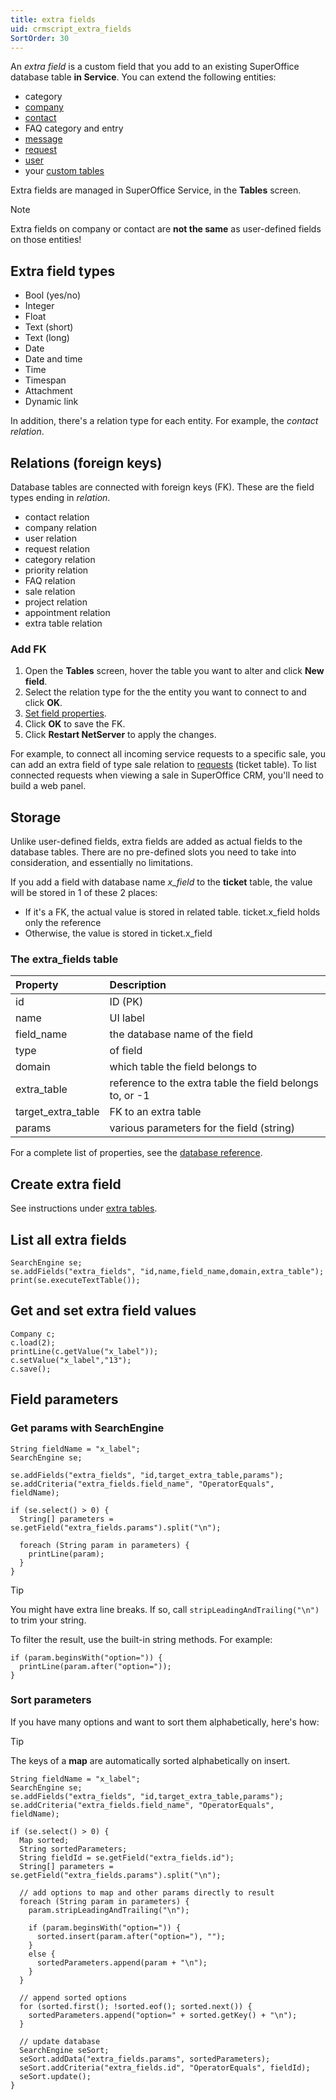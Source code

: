 ```yaml
---
title: extra fields
uid: crmscript_extra_fields
SortOrder: 30
---
```


An *extra field* is a custom field that you add to an existing SuperOffice database table **in Service**. You can extend the following entities:

* category
* [company](../../working-with/persons-and-organizations/company.md)
* [contact](../../working-with/persons-and-organizations/customer.md)
* FAQ category and entry
* [message](../requests/messages.md)
* [request](../requests/tickets.md)
* [user](../../working-with/persons-and-organizations/user.md)
* your [custom tables](./extra-tables.md)

Extra fields are managed in SuperOffice Service, in the **Tables** screen.

> [!NOTE]
> Extra fields on company or contact are **not the same** as user-defined fields on those entities!

## Extra field types

* Bool (yes/no)
* Integer
* Float
* Text (short)
* Text (long)
* Date
* Date and time
* Time
* Timespan
* Attachment
* Dynamic link

In addition, there's a relation type for each entity. For example, the *contact relation*.

## Relations (foreign keys)

Database tables are connected with foreign keys (FK). These are the field types ending in *relation*.

* contact relation
* company relation
* user relation
* request relation
* category relation
* priority relation
* FAQ relation
* sale relation
* project relation
* appointment relation
* extra table relation

### Add FK

1. Open the **Tables** screen, hover the table you want to alter and click **New field**.
2. Select the relation type for the the entity you want to connect to and click **OK**.
3. [Set field properties](./extra-tables.md).
4. Click **OK** to save the FK.
5. Click **Restart NetServer** to apply the changes.

For example, to connect all incoming service requests to a specific sale, you can add an extra field of type sale relation to [requests](../requests/tickets.md) (ticket table). To list connected requests when viewing a sale in SuperOffice CRM, you'll need to build a web panel.

## Storage

Unlike user-defined fields, extra fields are added as actual fields to the database tables. There are no pre-defined slots you need to take into consideration, and essentially no limitations.

If you add a field with database name *x_field* to the **ticket** table, the value will be stored in 1 of these 2 places:

* If it's a FK, the actual value is stored in related table. ticket.x_field holds only the reference
* Otherwise, the value is stored in ticket.x_field

### The extra_fields table

| Property           | Description                                              |
|:-------------------|:---------------------------------------------------------|
| id                 | ID (PK)                                                  |
| name               | UI label                                                 |
| field_name         | the database name of the field                           |
| type               | of field                                                 |
| domain             | which table the field belongs to                         |
| extra_table        | reference to the extra table the field belongs to, or -1 |
| target_extra_table | FK to an extra table                                     |
| params             | various parameters for the field (string)                |

For a complete list of properties, see the [database reference](https://community.superoffice.com/documentation/SDK/SO.Database/html/Tables-extra_fields.htm).

## Create extra field

See instructions under [extra tables](./extra-tables.md).

## List all extra fields

```crmscript!
SearchEngine se;
se.addFields("extra_fields", "id,name,field_name,domain,extra_table");
print(se.executeTextTable());
```

## Get and set extra field values

```crmscript!
Company c;
c.load(2);
printLine(c.getValue("x_label"));
c.setValue("x_label","13");
c.save();
```

## Field parameters

### Get params with SearchEngine

```crmscript!
String fieldName = "x_label";
SearchEngine se;

se.addFields("extra_fields", "id,target_extra_table,params");
se.addCriteria("extra_fields.field_name", "OperatorEquals", fieldName);

if (se.select() > 0) {
  String[] parameters = se.getField("extra_fields.params").split("\n");

  foreach (String param in parameters) {
    printLine(param);
  }
}
```

> [!TIP]
> You might have extra line breaks. If so, call `stripLeadingAndTrailing("\n")` to trim your string.

To filter the result, use the built-in string methods. For example:

```crmscript
if (param.beginsWith("option=")) {
  printLine(param.after("option="));
}
```

### Sort parameters

If you have many options and want to sort them alphabetically, here's how:

> [!TIP]
> The keys of a **map** are automatically sorted alphabetically on insert.

```crmscript
String fieldName = "x_label";
SearchEngine se;
se.addFields("extra_fields", "id,target_extra_table,params");
se.addCriteria("extra_fields.field_name", "OperatorEquals", fieldName);

if (se.select() > 0) {
  Map sorted;
  String sortedParameters;
  String fieldId = se.getField("extra_fields.id");
  String[] parameters = se.getField("extra_fields.params").split("\n");
  
  // add options to map and other params directly to result
  foreach (String param in parameters) {
    param.stripLeadingAndTrailing("\n");
  
    if (param.beginsWith("option=")) {
      sorted.insert(param.after("option="), "");
    }
    else {
      sortedParameters.append(param + "\n");
    }
  }

  // append sorted options
  for (sorted.first(); !sorted.eof(); sorted.next()) {
    sortedParameters.append("option=" + sorted.getKey() + "\n");
  }

  // update database
  SearchEngine seSort;
  seSort.addData("extra_fields.params", sortedParameters);
  seSort.addCriteria("extra_fields.id", "OperatorEquals", fieldId);
  seSort.update();
}
```

